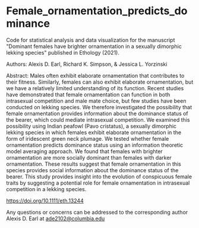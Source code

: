 # Female_ornamentation_predicts_dominance
Code for statistical analysis and data visualization for the manuscript "Dominant females have brighter ornamentation in a sexually dimorphic lekking species" published in Ethology (2021).

Authors: Alexis D. Earl, Richard K. Simpson, & Jessica L. Yorzinski

Abstract: 
Males often exhibit elaborate ornamentation that contributes to their fitness. Similarly, females can also exhibit elaborate ornamentation, but we have a relatively limited understanding of its function. Recent studies have demonstrated that female ornamentation can function in both intrasexual competition and male mate choice, but few studies have been conducted on lekking species. We therefore investigated the possibility that female ornamentation provides information about the dominance status of the bearer, which could mediate intrasexual competition. We examined this possibility using Indian peafowl (Pavo cristatus), a sexually dimorphic lekking species in which females exhibit elaborate ornamentation in the form of iridescent green neck plumage. We tested whether female ornamentation predicts dominance status using an information theoretic model averaging approach. We found that females with brighter ornamentation are more socially dominant than females with darker ornamentation. These results suggest that female ornamentation in this species provides social information about the dominance status of the bearer. This study provides insight into the evolution of conspicuous female traits by suggesting a potential role for female ornamentation in intrasexual competition in a lekking species.

 https://doi.org/10.1111/eth.13244

Any questions or concerns can be addressed to the corresponding author Alexis D. Earl at ade2102@columbia.edu
